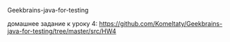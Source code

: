 Geekbrains-java-for-testing

домашнее задание к уроку 4:
https://github.com/Komeltaty/Geekbrains-java-for-testing/tree/master/src/HW4